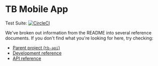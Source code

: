 # TB Mobile App

Test Suite:
[![CircleCI](https://circleci.com/gh/uwcirg/tb-mobile-app.svg?style=svg)](https://circleci.com/gh/uwcirg/tb-mobile-app)

We've broken out information from the README into several reference documents.
If you don't find what you're looking for here, try checking:

* [Parent project (`tb-api`)](https://github.com/uwcirg/tb-api)
* [Development reference](./docs/development.md)
* [API reference](./docs/api_reference.md)
